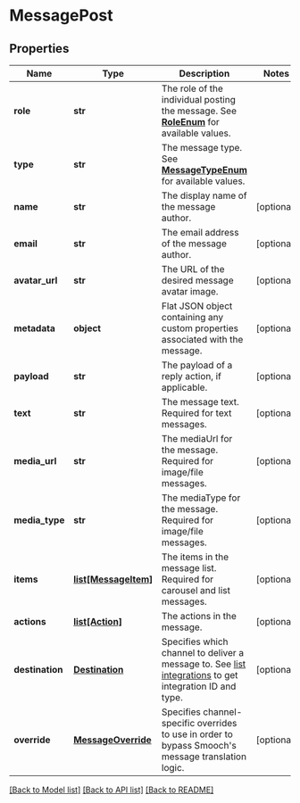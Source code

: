 # MessagePost

## Properties
Name | Type | Description | Notes
------------ | ------------- | ------------- | -------------
**role** | **str** | The role of the individual posting the message. See [**RoleEnum**](Enums.md#RoleEnum) for available values. | 
**type** | **str** | The message type. See [**MessageTypeEnum**](Enums.md#MessageTypeEnum) for available values. | 
**name** | **str** | The display name of the message author. | [optional] 
**email** | **str** | The email address of the message author. | [optional] 
**avatar_url** | **str** | The URL of the desired message avatar image. | [optional] 
**metadata** | **object** | Flat JSON object containing any custom properties associated with the message. | [optional] 
**payload** | **str** | The payload of a reply action, if applicable. | [optional] 
**text** | **str** | The message text. Required for text messages.  | [optional] 
**media_url** | **str** | The mediaUrl for the message. Required for image/file messages.  | [optional] 
**media_type** | **str** | The mediaType for the message. Required for image/file messages.  | [optional] 
**items** | [**list[MessageItem]**](MessageItem.md) | The items in the message list. Required for carousel and list messages.  | [optional] 
**actions** | [**list[Action]**](Action.md) | The actions in the message. | [optional] 
**destination** | [**Destination**](Destination.md) | Specifies which channel to deliver a message to. See [list integrations](https://docs.smooch.io/rest/#list-integrations) to get integration ID and type. | [optional] 
**override** | [**MessageOverride**](MessageOverride.md) | Specifies channel-specific overrides to use in order to bypass Smooch&#39;s message translation logic. | [optional] 

[[Back to Model list]](../README.md#documentation-for-models) [[Back to API list]](../README.md#documentation-for-api-endpoints) [[Back to README]](../README.md)


